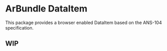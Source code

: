 # ArBundle DataItem

This package provides a browser enabled DataItem based on the ANS-104 specification.

## WIP